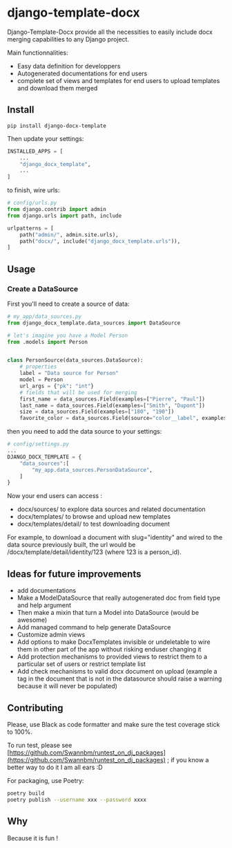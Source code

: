 # django-template-docx

Django-Template-Docx provide all the necessities to easily include docx merging capabilities to any Django project.

Main functionnalities:
- Easy data definition for developpers
- Autogenerated documentations for end users
- complete set of views and templates for end users to upload templates and download them merged

## Install

`pip install django-docx-template`

Then update your settings:

 ```python
 INSTALLED_APPS = [
     ...
     "django_docx_template",
     ...
 ]
 ```

 to finish, wire urls:

```python
# config/urls.py
from django.contrib import admin
from django.urls import path, include

urlpatterns = [
    path("admin/", admin.site.urls),
    path("docx/", include("django_docx_template.urls")),
]
```

## Usage

### Create a DataSource

First you'll need to create a source of data:

```python
# my_app/data_sources.py
from django_docx_template.data_sources import DataSource

# let's imagine you have a Model Person
from .models import Person


class PersonSource(data_sources.DataSource):
    # properties
    label = "Data source for Person"
    model = Person
    url_args = {"pk": "int"}
    # fields that will be used for merging
    first_name = data_sources.Field(examples=["Pierre", "Paul"])
    last_name = data_sources.Field(examples=["Smith", "Dupont"])
    size = data_sources.Field(examples=["180", "190"])
    favorite_color = data_sources.Field(source="color__label", examples=["red", "blue"])
```

then you need to add the data source to your settings:

```python
# config/settings.py
...
DJANGO_DOCX_TEMPLATE = {
    "data_sources":[
        "my_app.data_sources.PersonDataSource",
    ]
}
```

Now your end users can access :
- docx/sources/ to explore data sources and related documentation
- docx/templates/ to browse and upload new templates
- docx/templates/detail/<slug> to test downloading document

For example, to download a document with slug="identity" and wired to the data source previously built, the url would be /docx/template/detail/identity/123 (where 123 is a person_id).

## Ideas for future improvements

* add documentations
* Make a ModelDataSource that really autogenerated doc from field type and help argument
* Then make a mixin that turn a Model into DataSource (would be awesome)
* Add managed command to help generate DataSource
* Customize admin views
* Add options to make DocxTemplates invisible or undeletable to wire them in other part of the app without risking enduser changing it
* Add protection mechanisms to provided views to restrict them to a particular set of users or restrict template list
* Add check mechanisms to valid docx document on upload (example a tag in the document that is not in the datasource should raise a warning because it will never be populated)

## Contributing

Please, use Black as code formatter and make sure the test coverage stick to 100%.

To run test, please see [https://github.com/Swannbm/runtest_on_dj_packages](https://github.com/Swannbm/runtest_on_dj_packages) ; if you know a better way to do it I am all ears :D

For packaging, use Poetry:
```bash
poetry build
poetry publish --username xxx --password xxxx
```

## Why

Because it is fun !
